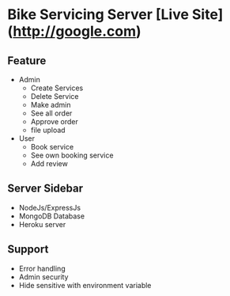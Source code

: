 # Bike Servicing Server [Live Site] (http://google.com)

## Feature 
* Admin
  * Create Services
  * Delete Service
  * Make admin
  * See all order
  * Approve order
  * file upload
* User 
  * Book service
  * See own booking service 
  * Add review
  

## Server Sidebar
 * NodeJs/ExpressJs
 * MongoDB Database
 * Heroku server

## Support
* Error handling
* Admin security
* Hide sensitive with environment variable 

